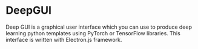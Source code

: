 # DeepGUI
Deep GUI is a graphical user interface which you can use to produce deep learning python templates using PyTorch or TensorFlow libraries.
This interface is written with Electron.js framework.